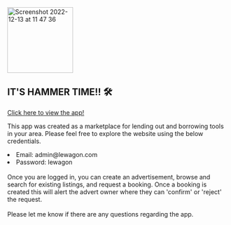 <img width="150" alt="Screenshot 2022-12-13 at 11 47 36" src="https://user-images.githubusercontent.com/108479068/208302181-09ecd31f-93cf-427d-b824-db3d9f83ba41.png">

<h2>IT'S HAMMER TIME!! 🛠</h2>

<a href="https://hammer-time.herokuapp.com/" target="_blank">Click here to view the app!</a>

This app was created as a marketplace for lending out and borrowing tools in your area. Please feel free to explore the website using the below credentials.
<br>
<li>Email: admin@lewagon.com</li>
<li>Password: lewagon</li>
<br>
Once you are logged in, you can create an advertisement, browse and search for existing listings, and request a booking. Once a booking is created this will alert the advert owner where they can 'confirm' or 'reject' the request. 
<br> 
<br>
Please let me know if there are any questions regarding the app.
